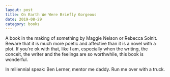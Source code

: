 ```yaml
---
layout: post
title: On Earth We Were Briefly Gorgeous
date: 2019-08-29
category: books
---
```


A book in the making of something by Maggie Nelson or Rebecca Solnit. Beware that it is much more poetic and affective than it is a novel with a plot. If you're ok with that, like I am, especially when the writing, the conceit, the writer and the feelings are so worthwhile, this book is wonderful.

In millennial speak: Ben Lerner, mentor me daddy. Run me over with a truck. 